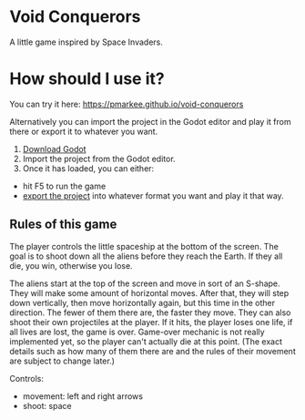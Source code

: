 # Void Conquerors

A little game inspired by Space Invaders.

# How should I use it?

You can try it here: https://pmarkee.github.io/void-conquerors

Alternatively you can import the project in the Godot editor and play it from there or export it to whatever you want.

1. [Download Godot](https://godotengine.org/download/)
2. Import the project from the Godot editor.
3. Once it has loaded, you can either:
  * hit F5 to run the game
  * [export the project](https://docs.godotengine.org/en/3.1/getting_started/step_by_step/exporting.html) into whatever format you want and play it that way.

## Rules of this game

The player controls the little spaceship at the bottom of the screen. The goal is to shoot down all the aliens before they reach the Earth. If they all die, you win, otherwise you lose.

The aliens start at the top of the screen and move in sort of an S-shape. They will make some amount of horizontal moves. After that, they will step down vertically, then move horizontally again, but this time in the other direction. The fewer of them there are, the faster they move. They can also shoot their own projectiles at the player. If it hits, the player loses one life, if all lives are lost, the game is over. Game-over mechanic is not really implemented yet, so the player can't actually die at this point. (The exact details such as how many of them there are and the rules of their movement are subject to change later.)

Controls:
* movement: left and right arrows
* shoot: space

